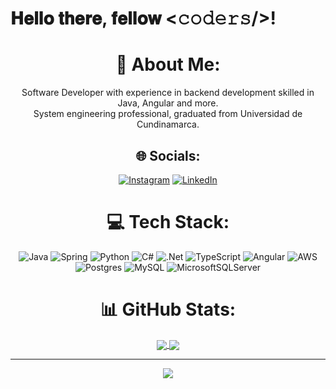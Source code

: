 

<h1>  𝐇𝐞𝐥𝐥𝐨 𝐭𝐡𝐞𝐫𝐞, 𝐟𝐞𝐥𝐥𝐨𝐰 <𝚌𝚘𝚍𝚎𝚛𝚜/>! </h1> 

<div align="center" width="50">

# 💫 About Me:
Software Developer with experience in backend development skilled in Java, Angular and more. <br>System engineering professional, graduated from Universidad de Cundinamarca.


## 🌐 Socials:
[![Instagram](https://img.shields.io/badge/Instagram-%23E4405F.svg?logo=Instagram&logoColor=white)](https://instagram.com/angie27m) [![LinkedIn](https://img.shields.io/badge/LinkedIn-%230077B5.svg?logo=linkedin&logoColor=white)](https://linkedin.com/in/angie27manrique) 

# 💻 Tech Stack:
![Java](https://img.shields.io/badge/java-%23ED8B00.svg?style=for-the-badge&logo=openjdk&logoColor=white) ![Spring](https://img.shields.io/badge/spring-%236DB33F.svg?style=for-the-badge&logo=spring&logoColor=white) ![Python](https://img.shields.io/badge/python-3670A0?style=for-the-badge&logo=python&logoColor=ffdd54) ![C#](https://img.shields.io/badge/c%23-%23239120.svg?style=for-the-badge&logo=csharp&logoColor=white) ![.Net](https://img.shields.io/badge/.NET-5C2D91?style=for-the-badge&logo=.net&logoColor=white) ![TypeScript](https://img.shields.io/badge/typescript-%23007ACC.svg?style=for-the-badge&logo=typescript&logoColor=white) ![Angular](https://img.shields.io/badge/angular-%23DD0031.svg?style=for-the-badge&logo=angular&logoColor=white) ![AWS](https://img.shields.io/badge/AWS-%23FF9900.svg?style=for-the-badge&logo=amazon-aws&logoColor=white) ![Postgres](https://img.shields.io/badge/postgres-%23316192.svg?style=for-the-badge&logo=postgresql&logoColor=white) ![MySQL](https://img.shields.io/badge/mysql-%2300000f.svg?style=for-the-badge&logo=mysql&logoColor=white) ![MicrosoftSQLServer](https://img.shields.io/badge/Microsoft%20SQL%20Server-CC2927?style=for-the-badge&logo=microsoft%20sql%20server&logoColor=white)
# 📊 GitHub Stats:

 <div align="center"> 
     <a href="">
      <img align="center" src="https://github-readme-stats-sigma-five.vercel.app/api?username=angie27m&theme=radical&hide_border=false&show_icons=true&include_all_commits=true&count_private=true&line_height=30" />
    </a>
    <a href="">
      <img align="center" src="https://github-readme-stats.vercel.app/api/top-langs/?username=angie27m&theme=radical&card_width=360&hide=css&include_all_commits=true&count_private=true&layout=compact&langs_count=8"/>
    </a>
</div

<br>


---
[![](https://visitcount.itsvg.in/api?id=angie27m&icon=0&color=6)](https://visitcount.itsvg.in)

